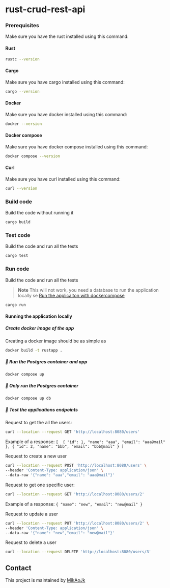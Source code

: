 # rust-crud-rest-api

### Prerequisites
Make sure you have the rust installed using this command:
#### Rust
```bash script
rustc --version
```

#### Cargo
Make sure you have cargo installed using this command:
```bash script
cargo --version
```

#### Docker
Make sure you have docker installed using this command:
```bash script
docker --version
```

#### Docker compose
Make sure you have docker compose installed using this command:
```bash script
docker compose --version
```

#### Curl
Make sure you have curl installed using this command:
```bash script
curl --version
```

### Build code
Build the code without running it
```bash script
cargo build
```

### Test code
Build the code and run all the tests
```bash script
cargo test
```

### Run code
Build the code and run all the tests
> **Note**
> This will not work, you need a database to run the application locally se [Run the applicaiton with dockercompose](#🐘--run-the-postgres-container-and-app)
```bash script
cargo run
```

#### Running the application locally

##### Create docker image of the app
Creating a docker image should be as simple as
``` bash
docker build -t rustapp .
```

##### 🐘 Run the Postgres container and app
```bash script
docker compose up 
```

##### 🐘 Only run the Postgres container
```bash script
docker compose up db
```

##### 🧪 Test the applications endpoints

Request to get the all the users:
```bash script
curl --location --request GET 'http://localhost:8080/users'
```
Example of a response:
`[ 
    {
    "id": 1,
    "name": "aaa",
    "email": "aaa@mail"
    },
    {
    "id": 2,
    "name": "bbb",
    "email": "bbb@mail"
    }
]`

Request to create a new user
```bash script
curl --location --request POST 'http://localhost:8080/users' \
--header 'Content-Type: application/json' \
--data-raw '{"name": "aaa","email": "aaa@mail"}'
```

Request to get one specific user:
```bash script
curl --location --request GET 'http://localhost:8080/users/2'
```
Example of a response:
`{
"name": "new",
"email": "new@mail"
}`

Request to update a user
```bash script
curl --location --request PUT 'http://localhost:8080/users/2' \
--header 'Content-Type: application/json' \
--data-raw '{"name": "new","email": "new@mail"}'
```

Request to delete a user
```bash script
curl --location --request DELETE 'http://localhost:8080/users/3'
```

## Contact
This project is maintained by [MikAoJk](CODEOWNERS)